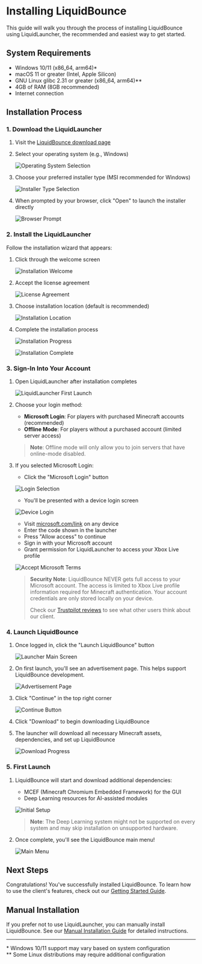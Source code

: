 # Installing LiquidBounce

This guide will walk you through the process of installing LiquidBounce using LiquidLauncher, the recommended and easiest way to get started.

## System Requirements

- Windows 10/11 (x86_64, arm64)*
- macOS 11 or greater (Intel, Apple Silicon)
- GNU Linux glibc 2.31 or greater (x86_64, arm64)**
- 4GB of RAM (8GB recommended)
- Internet connection

## Installation Process

### 1. Download the LiquidLauncher

1. Visit the [LiquidBounce download page](https://liquidbounce.net/download)
2. Select your operating system (e.g., Windows)
   
   ![Operating System Selection](/images/get-started/installation/1-download-launcher.png)

3. Choose your preferred installer type (MSI recommended for Windows)
   
   ![Installer Type Selection](/images/get-started/installation/2-download-launcher-file-type.png)

4. When prompted by your browser, click "Open" to launch the installer directly
   
   ![Browser Prompt](/images/get-started/installation/3-download-file-with-open.png)

### 2. Install the LiquidLauncher

Follow the installation wizard that appears:

1. Click through the welcome screen
   
   ![Installation Welcome](/images/get-started/installation/4-install-window-wizard-start.png)

2. Accept the license agreement
   
   ![License Agreement](/images/get-started/installation/5-install-window-accept-terms.png)

3. Choose installation location (default is recommended)
   
   ![Installation Location](/images/get-started/installation/6-install-window-file-location.png)

4. Complete the installation process
   
   ![Installation Progress](/images/get-started/installation/7-install-window-start-install.png)
   
   ![Installation Complete](/images/get-started/installation/8-install-window-finish-install.png)

### 3. Sign-In Into Your Account

1. Open LiquidLauncher after installation completes
   
   ![LiquidLauncher First Launch](/images/get-started/installation/9-launcher-sign-in.png)

2. Choose your login method:
   - **Microsoft Login**: For players with purchased Minecraft accounts (recommended)
   - **Offline Mode**: For players without a purchased account (limited server access)

   > **Note**: Offline mode will only allow you to join servers that have online-mode disabled.

3. If you selected Microsoft Login:
   - Click the "Microsoft Login" button
   
   ![Login Selection](/images/get-started/installation/10-launcher-sign-in-with-microsoft.png)
   
   - You'll be presented with a device login screen
   
   ![Device Login](/images/get-started/installation/11-launcher-sign-in-on-microsoft.png)
   
   - Visit [microsoft.com/link](https://microsoft.com/link) on any device
   - Enter the code shown in the launcher
   - Press "Allow access" to continue
   - Sign in with your Microsoft account
   - Grant permission for LiquidLauncher to access your Xbox Live profile
   
   ![Accept Microsoft Terms](/images/get-started/installation/12-launcher-sign-in-on-microsoft-accept-terms.png)

   > **Security Note**: LiquidBounce NEVER gets full access to your Microsoft account. The access is limited to Xbox Live profile information required for Minecraft authentication. Your account credentials are only stored locally on your device.
   >
   > Check our [Trustpilot reviews](https://www.trustpilot.com/review/liquidbounce.net) to see what other users think about our client.

### 4. Launch LiquidBounce

1. Once logged in, click the "Launch LiquidBounce" button
   
   ![Launcher Main Screen](/images/get-started/installation/13-launch-liquidbounce.png)

2. On first launch, you'll see an advertisement page. This helps support LiquidBounce development.
   
   ![Advertisement Page](/images/get-started/installation/14-launch-liquidbounce-first-download-on-skip-page.png)
   
3. Click "Continue" in the top right corner
   
   ![Continue Button](/images/get-started/installation/15-launch-liquidbounce-first-download-on-download-page.png)
   
4. Click "Download" to begin downloading LiquidBounce
   
5. The launcher will download all necessary Minecraft assets, dependencies, and set up LiquidBounce
   
   ![Download Progress](/images/get-started/installation/16-launch-liquidbounce-wait-for-installation.png)

### 5. First Launch

1. LiquidBounce will start and download additional dependencies:
   - MCEF (Minecraft Chromium Embedded Framework) for the GUI
   - Deep Learning resources for AI-assisted modules
   
   ![Initial Setup](/images/get-started/installation/17-launch-liquidbounce-wait-for-installation-of-dependencies.png)
   
   > **Note**: The Deep Learning system might not be supported on every system and may skip installation on unsupported hardware.

2. Once complete, you'll see the LiquidBounce main menu!
   
   ![Main Menu](/images/get-started/installation/18-lauch-liquidbounce-complete.png)

## Next Steps

Congratulations! You've successfully installed LiquidBounce. To learn how to use the client's features, check out our [Getting Started Guide](/docs/get-started/usage).

## Manual Installation

If you prefer not to use LiquidLauncher, you can manually install LiquidBounce. See our [Manual Installation Guide](/docs/get-started/manual-installation) for detailed instructions.

---

\* Windows 10/11 support may vary based on system configuration  
\** Some Linux distributions may require additional configuration
